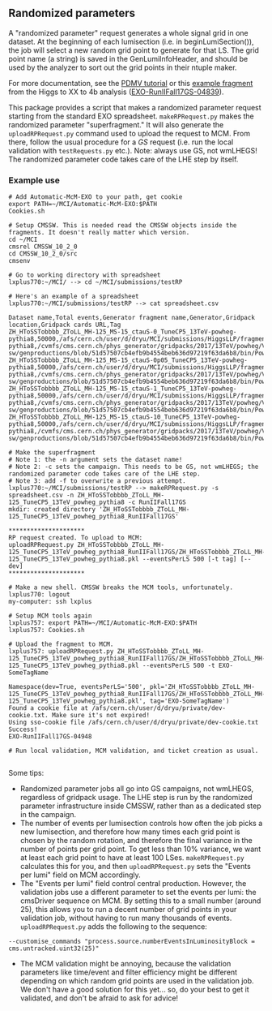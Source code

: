 ## Randomized parameters

A "randomized parameter" request generates a whole signal grid in one dataset. At the beginning of each lumisection (i.e. in beginLumiSection()), the job will select a new random grid point to generate for that LS. The grid point name (a string) is saved in the GenLumiInfoHeader, and should be used by the analyzer to sort out the grid points in their ntuple maker. 

For more documentation, see the [PDMV tutorial](https://monte-carlo-production-tools.gitbook.io/project/mccontact/signal-mass-points-in-single-ticket) or this [example fragment](https://cms-pdmv.cern.ch/mcm/public/restapi/requests/get_fragment/EXO-RunIIFall17GS-04839) from the Higgs to XX to 4b analysis ([EXO-RunIIFall17GS-04839](https://cms-pdmv.cern.ch/mcm/requests?prepid=EXO-RunIIFall17GS-04839&page=0)). 

This package provides a script that makes a randomized parameter request starting from the standard EXO spreadsheet. `makeRPRequest.py` makes the randomized parameter "superfragment." It will also generate the `uploadRPRequest.py` command used to upload the request to MCM. From there, follow the usual procedure for a *GS* request (i.e. run the local validation with `testRequests.py` etc.). Note: always use GS, not wmLHEGS! The randomized parameter code takes care of the LHE step by itself.

### Example use
```
# Add Automatic-McM-EXO to your path, get cookie
export PATH=~/MCI/Automatic-McM-EXO:$PATH
Cookies.sh

# Setup CMSSW. This is needed read the CMSSW objects inside the fragments. It doesn't really matter which version.
cd ~/MCI
cmsrel CMSSW_10_2_0
cd CMSSW_10_2_0/src
cmsenv

# Go to working directory with spreadsheet
lxplus770:~/MCI/ --> cd ~/MCI/submissions/testRP

# Here's an example of a spreadsheet
lxplus770:~/MCI/submissions/testRP --> cat spreadsheet.csv 

Dataset name,Total events,Generator fragment name,Generator,Gridpack location,Gridpack cards URL,Tag
ZH_HToSSTobbbb_ZToLL_MH-125_MS-15_ctauS-0_TuneCP5_13TeV-powheg-pythia8,50000,/afs/cern.ch/user/d/dryu/MCI/submissions/HiggsLLP/fragments2018/NLO_HToSSTobbbb_MH125_MS15_ctauS0_13TeV.py,powheg pythia8,/cvmfs/cms.cern.ch/phys_generator/gridpacks/2017/13TeV/powheg/V2/HZJ_HanythingJ_NNPDF31_13TeV_M125_Vleptonic/v1/HZJ_HanythingJ_NNPDF31_13TeV_M125_Vleptonic.tgz,https://github.com/cms-sw/genproductions/blob/51d57507cb4efb9b4554beb636d97219f63da6b8/bin/Powheg/production/VH_from_Hbb/HZJ_HanythingJ_NNPDF30_13TeV_M125_Vleptonic.input,b60203839319d9acb0a5047aa0401aee70e5a90e
ZH_HToSSTobbbb_ZToLL_MH-125_MS-15_ctauS-0p05_TuneCP5_13TeV-powheg-pythia8,50000,/afs/cern.ch/user/d/dryu/MCI/submissions/HiggsLLP/fragments2018/NLO_HToSSTobbbb_MH125_MS15_ctauS0p05_13TeV.py,powheg pythia8,/cvmfs/cms.cern.ch/phys_generator/gridpacks/2017/13TeV/powheg/V2/HZJ_HanythingJ_NNPDF31_13TeV_M125_Vleptonic/v1/HZJ_HanythingJ_NNPDF31_13TeV_M125_Vleptonic.tgz,https://github.com/cms-sw/genproductions/blob/51d57507cb4efb9b4554beb636d97219f63da6b8/bin/Powheg/production/VH_from_Hbb/HZJ_HanythingJ_NNPDF30_13TeV_M125_Vleptonic.input,b60203839319d9acb0a5047aa0401aee70e5a90e
ZH_HToSSTobbbb_ZToLL_MH-125_MS-15_ctauS-1_TuneCP5_13TeV-powheg-pythia8,50000,/afs/cern.ch/user/d/dryu/MCI/submissions/HiggsLLP/fragments2018/NLO_HToSSTobbbb_MH125_MS15_ctauS1_13TeV.py,powheg pythia8,/cvmfs/cms.cern.ch/phys_generator/gridpacks/2017/13TeV/powheg/V2/HZJ_HanythingJ_NNPDF31_13TeV_M125_Vleptonic/v1/HZJ_HanythingJ_NNPDF31_13TeV_M125_Vleptonic.tgz,https://github.com/cms-sw/genproductions/blob/51d57507cb4efb9b4554beb636d97219f63da6b8/bin/Powheg/production/VH_from_Hbb/HZJ_HanythingJ_NNPDF30_13TeV_M125_Vleptonic.input,b60203839319d9acb0a5047aa0401aee70e5a90e
ZH_HToSSTobbbb_ZToLL_MH-125_MS-15_ctauS-10_TuneCP5_13TeV-powheg-pythia8,50000,/afs/cern.ch/user/d/dryu/MCI/submissions/HiggsLLP/fragments2018/NLO_HToSSTobbbb_MH125_MS15_ctauS10_13TeV.py,powheg pythia8,/cvmfs/cms.cern.ch/phys_generator/gridpacks/2017/13TeV/powheg/V2/HZJ_HanythingJ_NNPDF31_13TeV_M125_Vleptonic/v1/HZJ_HanythingJ_NNPDF31_13TeV_M125_Vleptonic.tgz,https://github.com/cms-sw/genproductions/blob/51d57507cb4efb9b4554beb636d97219f63da6b8/bin/Powheg/production/VH_from_Hbb/HZJ_HanythingJ_NNPDF30_13TeV_M125_Vleptonic.input,b60203839319d9acb0a5047aa0401aee70e5a90e

# Make the superfragment
# Note 1: the -n argument sets the dataset name!
# Note 2: -c sets the campaign. This needs to be GS, not wmLHEGS; the randomized parameter code takes care of the LHE step. 
# Note 3: add -f to overwrite a previous attempt.
lxplus770:~/MCI/submissions/testRP --> makeRPRequest.py -s spreadsheet.csv -n ZH_HToSSTobbbb_ZToLL_MH-125_TuneCP5_13TeV_powheg_pythia8 -c RunIIFall17GS
mkdir: created directory 'ZH_HToSSTobbbb_ZToLL_MH-125_TuneCP5_13TeV_powheg_pythia8_RunIIFall17GS'

*********************
RP request created. To upload to MCM:
uploadRPRequest.py ZH_HToSSTobbbb_ZToLL_MH-125_TuneCP5_13TeV_powheg_pythia8_RunIIFall17GS/ZH_HToSSTobbbb_ZToLL_MH-125_TuneCP5_13TeV_powheg_pythia8.pkl --eventsPerLS 500 [-t tag] [--dev]
*********************

# Make a new shell. CMSSW breaks the MCM tools, unfortunately. 
lxplus770: logout
my-computer: ssh lxplus

# Setup MCM tools again
lxplus757: export PATH=~/MCI/Automatic-McM-EXO:$PATH
lxplus757: Cookies.sh

# Upload the fragment to MCM. 
lxplus757: uploadRPRequest.py ZH_HToSSTobbbb_ZToLL_MH-125_TuneCP5_13TeV_powheg_pythia8_RunIIFall17GS/ZH_HToSSTobbbb_ZToLL_MH-125_TuneCP5_13TeV_powheg_pythia8.pkl --eventsPerLS 500 -t EXO-SomeTagName

Namespace(dev=True, eventsPerLS='500', pkl='ZH_HToSSTobbbb_ZToLL_MH-125_TuneCP5_13TeV_powheg_pythia8_RunIIFall17GS/ZH_HToSSTobbbb_ZToLL_MH-125_TuneCP5_13TeV_powheg_pythia8.pkl', tag='EXO-SomeTagName')
Found a cookie file at /afs/cern.ch/user/d/dryu/private/dev-cookie.txt. Make sure it's not expired!
Using sso-cookie file /afs/cern.ch/user/d/dryu/private/dev-cookie.txt
Success!
EXO-RunIIFall17GS-04948

# Run local validation, MCM validation, and ticket creation as usual.


```

Some tips:

- Randomized parameter jobs all go into GS campaigns, not wmLHEGS, regardless of gridpack usage. The LHE step is run by the randomized parameter infrastructure inside CMSSW, rather than as a dedicated step in the campaign. 
- The number of events per lumisection controls how often the job picks a new lumisection, and therefore how many times each grid point is chosen by the random rotation, and therefore the final variance in the number of points per grid point. To get less than 10% variance, we want at least each grid point to have at least 100 LSes. `makeRPRequest.py` calculates this for you, and then `uploadRPRequest.py` sets the "Events per lumi" field on MCM accordingly.
- The "Events per lumi" field control central production. However, the validation jobs use a different parameter to set the events per lumi: the cmsDriver sequence on MCM. By setting this to a small number (around 25), this allows you to run a decent number of grid points in your validation job, without having to run many thousands of events. `uploadRPRequest.py` adds the following to the sequence:

```
--customise_commands "process.source.numberEventsInLuminosityBlock = cms.untracked.uint32(25)"
```

- The MCM validation might be annoying, because the validation parameters like time/event and filter efficiency might be different depending on which random grid points are used in the validation job. We don't have a good solution for this yet... so, do your best to get it validated, and don't be afraid to ask for advice!
